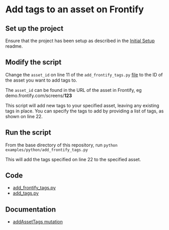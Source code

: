 # Add tags to an asset on Frontify

## Set up the project
Ensure that the project has been setup as described in the [Initial Setup](/readme/InitialSetup.md) readme.


## Modify the script

Change the `asset_id` on line 11 of the `add_frontify_tags.py` [file](/examples/python/replace_frontify_asset.py) to the ID of the asset you want to add tags to.

The `asset_id` can be found in the URL of the asset in Frontify, eg demo.frontify.com/screens/**123**

This script will add new tags to your specified asset, leaving any existing tags in place. You can specify the tags to add by providing a list of tags, as shown on line 22.

## Run the script

From the base directory of this repository, run `python examples/python/add_frontify_tags.py`

This will add the tags specified on line 22 to the specified asset.

## Code
- [add_frontify_tags.py](/examples/python/add_frontify_tags.py)
- [add_tags.py](/examples/python/src/utils/frontify_queries/add_tags/add_tags.py
)

## Documentation
- [addAssetTags mutation](https://frontify.github.io/graphql-reference/mutations/addAssetTags)
